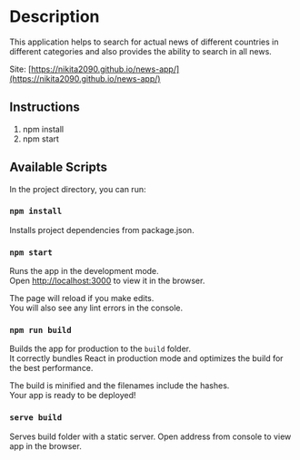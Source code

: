 # Description

This application helps to search for actual news of different countries in different
categories and also provides the ability to search in all news.

Site: [https://nikita2090.github.io/news-app/](https://nikita2090.github.io/news-app/)

## Instructions

1. npm install<br>
2. npm start

## Available Scripts

In the project directory, you can run:

### `npm install`

Installs project dependencies from package.json.

### `npm start`

Runs the app in the development mode.<br>
Open [http://localhost:3000](http://localhost:3000) to view it in the browser.

The page will reload if you make edits.<br>
You will also see any lint errors in the console.

### `npm run build`

Builds the app for production to the `build` folder.<br>
It correctly bundles React in production mode and optimizes the build for the best performance.

The build is minified and the filenames include the hashes.<br>
Your app is ready to be deployed!

### `serve build`

Serves build folder with a static server.
Open address from console to view app in the browser.




